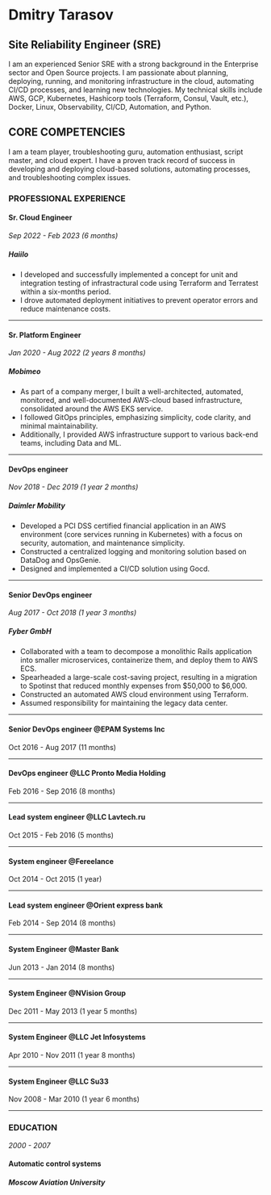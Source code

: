# Dmitry Tarasov

## Site Reliability Engineer (SRE)

I am an experienced Senior SRE with a strong background in the Enterprise sector and Open Source projects. I am passionate about planning, deploying, running, and monitoring infrastructure in the cloud, automating CI/CD processes, and learning new technologies. My technical skills include AWS, GCP, Kubernetes, Hashicorp tools (Terraform, Consul, Vault, etc.), Docker, Linux, Observability, CI/CD, Automation, and Python.

## CORE COMPETENCIES

I am a team player, troubleshooting guru, automation enthusiast, script master, and cloud expert. I have a proven track record of success in developing and deploying cloud-based solutions, automating processes, and troubleshooting complex issues.

### PROFESSIONAL EXPERIENCE

#### Sr. Cloud Engineer

*Sep 2022 - Feb 2023* *(6 months)*

##### Haiilo

- I developed and successfully implemented a concept for unit and integration testing of infrastractural code using Terraform and Terratest within a six-months period.
- I drove automated deployment initiatives to prevent operator errors and reduce maintenance costs.

---------
#### Sr. Platform Engineer

*Jan 2020 - Aug 2022* *(2 years 8 months)*

##### Mobimeo

- As part of a company merger, I built a well-architected, automated, monitored, and well-documented AWS-cloud based infrastructure, consolidated around the AWS EKS service.
- I followed GitOps principles, emphasizing simplicity, code clarity, and minimal maintainability.
- Additionally, I provided AWS infrastructure support to various back-end teams, including Data and ML.

---------
#### DevOps engineer

*Nov 2018 - Dec 2019* *(1 year 2 months)*

##### Daimler Mobility

- Developed a PCI DSS certified financial application in an AWS environment (core services running in Kubernetes) with a focus on security, automation, and maintenance simplicity.
- Constructed a centralized logging and monitoring solution based on DataDog and OpsGenie.
- Designed and implemented a CI/CD solution using Gocd.

---------
#### Senior DevOps engineer 

*Aug 2017 - Oct 2018* *(1 year 3 months)*

##### Fyber GmbH

- Collaborated with a team to decompose a monolithic Rails application into smaller microservices, containerize them, and deploy them to AWS ECS.
- Spearheaded a large-scale cost-saving project, resulting in a migration to Spotinst that reduced monthly expenses from $50,000 to $6,000.
- Constructed an automated AWS cloud environment using Terraform.
- Assumed responsibility for maintaining the legacy data center.

---------
#### Senior DevOps engineer @EPAM Systems Inc

Oct 2016 - Aug 2017 (11 months)

---------
#### DevOps engineer @LLC Pronto Media Holding

Feb 2016 - Sep 2016 (8 months)

---------
#### Lead system engineer @LLC Lavtech.ru

Oct 2015 - Feb 2016 (5 months)

---------
#### System engineer @Fereelance

Oct 2014 - Oct 2015 (1 year)

---------
#### Lead system engineer @Orient express bank

Feb 2014 - Sep 2014 (8 months)

---------
#### System Engineer @Master Bank

Jun 2013 - Jan 2014 (8 months)

---------
#### System Engineer @NVision Group

Dec 2011 - May 2013 (1 year 5 months)

---------
#### System Engineer @LLC Jet Infosystems

Apr 2010 - Nov 2011 (1 year 8 months)

---------
#### System Engineer @LLC Su33

Nov 2008 - Mar 2010 (1 year 6 months)

---------

### EDUCATION

*2000 - 2007*

#### Automatic control systems

##### Moscow Aviation University
